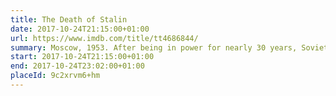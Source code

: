 ```yaml
---
title: The Death of Stalin
date: 2017-10-24T21:15:00+01:00
url: https://www.imdb.com/title/tt4686844/
summary: Moscow, 1953. After being in power for nearly 30 years, Soviet dictator Josef Stalin takes ill and quickly dies. Now the members of the Council of Ministers scramble for power.
start: 2017-10-24T21:15:00+01:00
end: 2017-10-24T23:02:00+01:00
placeId: 9c2xrvm6+hm
---
```

